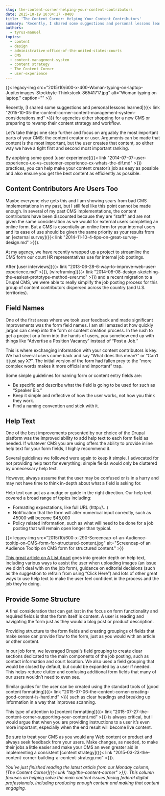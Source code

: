 ```yaml
---
slug: the-content-corner-helping-your-content-contributors
date: 2015-10-19 10:04:17 -0400
title: 'The Content Corner: Helping Your Content Contributors'
summary: 'Recently, I shared some suggestions and personal lessons learned for agencies either shopping for a new CMS or preparing to revamp their content strategy and workflow. Let’s take things one step further and focus on arguably the most important parts of your CMS: the content creator or user. Arguments can be made that content is the most'
authors:
  - tyrus-manuel
topics:
  - content
  - design
  - administrative-office-of-the-united-states-courts
  - CMS
  - content-management-system
  - content strategy
  - The Content Corner
  - user-experience
---
```


{{< legacy-img src="2015/10/600-x-400-Woman-typing-on-laptop-Jupiterimages-Stockbyte-Thinkstock-86541717.jpg" alt="Woman typing on laptop." caption="" >}} 

Recently, [I shared some suggestions and personal lessons learned]({{< link "2015-10-05-the-content-corner-content-management-system-considerations.md" >}}) for agencies either shopping for a new CMS or preparing to revamp their content strategy and workflow.

Let’s take things one step further and focus on arguably the most important parts of your CMS: the content creator or user. Arguments can be made that content is the most important, but the user creates that content, so either way we have a tight first and second most important ranking.

By applying some good [user experience]({{< link "2014-07-07-user-experience-ux-vs-customer-experience-cx-whats-the-dif.md" >}}) practices, you can help make your content creator&#8217;s job as easy as possible and also ensure you get the best content as efficiently as possible.

## Content Contributors Are Users Too

Maybe everyone else gets this and I am showing scars from bad CMS implementations in my past, but I still feel like this point cannot be made enough. In several of my past CMS implementations, the content contributors have been discounted because they are “staff” and are not given the same consideration as we would for external users completing an online form. But a CMS is essentially an online form for your internal users and its ease of use should be given the same priority as your results from an [external survey]({{< link "2014-11-10-4-tips-on-great-survey-design.md" >}}).

At [my agency](http://uscourts.gov), we have recently wrapped up a project to streamline the CMS form our court HR representatives use for internal job postings.

After [user interviews]({{< link "2013-06-28-6-way-to-improve-web-user-experience.md" >}}), [wireframing]({{< link "2014-08-08-design-sketching-the-easiest-prototype-method-ever.md" >}}) and a recent migration to a Drupal CMS, we were able to really simplify the job posting process for this group of content contributors dispersed across the country (and U.S. territories).

## Field Names

One of the first areas where we took user feedback and made significant improvements was the form field names. I am still amazed at how quickly jargon can creep into the form or content creation process. In the rush to get a project or a form into the hands of users, you somehow end up with things like “Advertise a Position Vacancy” instead of “Post a Job.”

This is where exchanging information with your content contributors is key. We had several users come back and say “What does this mean?” or “Can’t it just say X?”. The initial version of the form had fallen prey to the “more complex words makes it more official and important” trap.

Some simple guidelines for naming form or content entry fields are:

  * Be specific and describe what the field is going to be used for such as “Speaker Bio.”
  * Keep it simple and reflective of how the user works, not how you think they work.
  * Find a naming convention and stick with it.

## Help Text

One of the best improvements presented by our choice of the Drupal platform was the improved ability to add help text to each form field as needed. If whatever CMS you are using offers the ability to provide inline help text for your form fields, I highly recommend it.

Several guidelines we followed were again to keep it simple. I advocated for not providing help text for everything; simple fields would only be cluttered by unnecessary help text.

However, always assume that the user may be confused or is in a hurry and may not have time to think in-depth about what a field is asking for.

Help text can act as a nudge or guide in the right direction. Our help text covered a broad range of topics including:

  * Formatting expectations, like full URL (http://…)
  * Notification that the form will alter numerical input correctly, such as 45000 will become $45,000
  * Policy related information, such as what will need to be done for a job posting that will remain open longer than typical.

{{< legacy-img src="2015/10/600-x-290-Screencap-of-an-Audience-tooltip-on-CMS-form-for-structured-content.jpg" alt="Screencap-of an Audience Tooltip on CMS form for structured content." >}}

[This great article on A List Apart](http://alistapart.com/article/training-the-cms) goes into greater depth on help text, including various ways to assist the user when uploading images (an issue we didn’t deal with on the job form), guidance on editorial decisions (such as the suggestion to refrain from using “Click Here”) and lots of other great ways to use help text to make the user feel confident in the process and the job they’re doing.

## Provide Some Structure

A final consideration that can get lost in the focus on form functionality and required fields is that the form itself is content. A user is reading and navigating the form just as they would a blog post or product description.

Providing structure to the form fields and creating groupings of fields that make sense can provide flow to the form, just as you would with an article or other content.

In our job form, we leveraged Drupal’s field grouping to create clear sections dedicated to the main components of the job posting, such as contact information and court location. We also used a field grouping that would be closed by default, but could be expanded by a user if needed. This helps reduce clutter and confusing additional form fields that many of our users wouldn’t need to even see.

Similar guides for the user can be created using the standard tools of [good content formatting]({{< link "2015-07-06-the-content-corner-creating-good-content-is-hard.md" >}}) such as clear headings and breaking up information in a way that improves scanning.

This type of attention to [content formatting]({{< link "2015-07-27-the-content-corner-supporting-your-content.md" >}}) is always critical, but I would argue that when you are providing instructions to a user it&#8217;s even more important, especially when the end result will become live content.

Be sure to treat your CMS as you would any Web content or product and always seek feedback from your users. Make changes, as needed, to make their jobs a little easier and make your CMS an even greater aid in implementing a consistent [content strategy]({{< link "2015-03-23-the-content-corner-building-a-content-strategy.md" >}}).

_You’ve just finished reading the latest article from our Monday column, [The Content Corner]({{< link "tag/the-content-corner" >}}). This column focuses on helping solve the main content issues facing federal digital professionals, including producing enough content and making that content engaging._